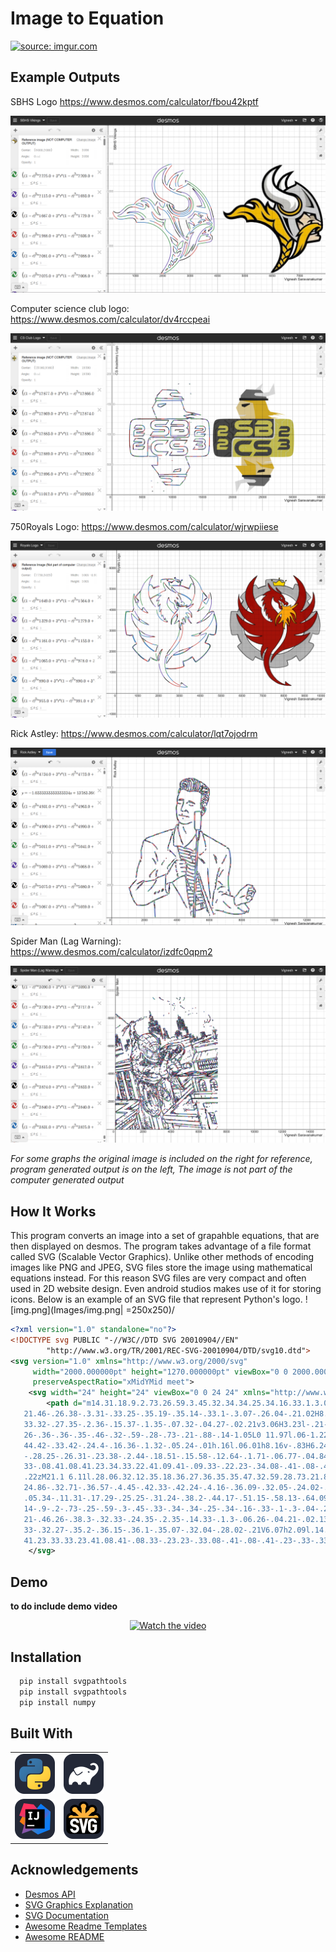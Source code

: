 # Image to Equation

<a href="https://imgur.com/3dMZQ2l"><img src="https://i.imgur.com/3dMZQ2l.png" title="source: imgur.com" /></a>

## Example Outputs

SBHS Logo https://www.desmos.com/calculator/fbou42kptf

![img3.png](Images/sbhsvikings.png)

Computer science club logo:  https://www.desmos.com/calculator/dv4rccpeai

![img2.png](Images/cslogo.png)

750Royals Logo: https://www.desmos.com/calculator/wjrwpiiese

![img4.png](Images/royalslogo.png)

Rick Astley: https://www.desmos.com/calculator/lqt7ojodrm

![img5.png](Images/rickastely.png)

Spider Man (Lag Warning): https://www.desmos.com/calculator/izdfc0qpm2

![img.png](Images/spiderman.png)

*_For some graphs the original image is included on the right for reference, program generated output is on the left,
The image is not part of the computer generated output_*

## How It Works

This program converts an image into a set of grapahble equations, that are then displayed on desmos. The program
takes advantage of a file format called SVG (Scalable Vector Graphics). Unlike other methods of encoding images like PNG
and JPEG, SVG files store the image using mathematical equations instead. For this reason SVG files are very compact
and often used in 2D website design. Even android studios makes use of it for storing icons. Below is an example of an
SVG file that represent Python's logo.
![img.png](Images/img.png| =250x250)/

```svg
<?xml version="1.0" standalone="no"?>
<!DOCTYPE svg PUBLIC "-//W3C//DTD SVG 20010904//EN"
        "http://www.w3.org/TR/2001/REC-SVG-20010904/DTD/svg10.dtd">
<svg version="1.0" xmlns="http://www.w3.org/2000/svg"
     width="2000.000000pt" height="1270.000000pt" viewBox="0 0 2000.000000 1270.000000"
     preserveAspectRatio="xMidYMid meet">
    <svg width="24" height="24" viewBox="0 0 24 24" xmlns="http://www.w3.org/2000/svg">
        <path d="m14.31.18.9.2.73.26.59.3.45.32.34.34.25.34.16.33.1.3.04.26.02.2-.01.13V8.5l-.05.63-.13.55-.
   21.46-.26.38-.3.31-.33.25-.35.19-.35.14-.33.1-.3.07-.26.04-.21.02H8.83l-.69.05-.59.14-.5.22-.41.27-.
   33.32-.27.35-.2.36-.15.37-.1.35-.07.32-.04.27-.02.21v3.06H3.23l-.21-.03-.28-.07-.32-.12-.35-.18-.36-.
   26-.36-.36-.35-.46-.32-.59-.28-.73-.21-.88-.14-1.05L0 11.97l.06-1.22.16-1.04.24-.87.32-.71.36-.57.4-.
   44.42-.33.42-.24.4-.16.36-.1.32-.05.24-.01h.16l.06.01h8.16v-.83H6.24l-.01-2.75-.02-.37.05-.34.11-.31.17
   -.28.25-.26.31-.23.38-.2.44-.18.51-.15.58-.12.64-.1.71-.06.77-.04.84-.02 1.27.05 1.07.13zm-6.3 1.98-.23.
   33-.08.41.08.41.23.34.33.22.41.09.41-.09.33-.22.23-.34.08-.41-.08-.41-.23-.33-.33-.22-.41-.09-.41.09-.33
   .22zM21.1 6.11l.28.06.32.12.35.18.36.27.36.35.35.47.32.59.28.73.21.88.14 1.04.05 1.23-.06 1.23-.16 1.04-.
   24.86-.32.71-.36.57-.4.45-.42.33-.42.24-.4.16-.36.09-.32.05-.24.02-.16-.01h-8.22v.82h5.84l.01 2.76.02.36-
   .05.34-.11.31-.17.29-.25.25-.31.24-.38.2-.44.17-.51.15-.58.13-.64.09-.71.07-.77.04-.84.01-1.27-.04-1.07-.
   14-.9-.2-.73-.25-.59-.3-.45-.33-.34-.34-.25-.34-.16-.33-.1-.3-.04-.25-.02-.2.01-.13v-5.34l.05-.64.13-.54.
   21-.46.26-.38.3-.32.33-.24.35-.2.35-.14.33-.1.3-.06.26-.04.21-.02.13-.01h5.84l.69-.05.59-.14.5-.21.41-.28.
   33-.32.27-.35.2-.36.15-.36.1-.35.07-.32.04-.28.02-.21V6.07h2.09l.14.01.21.03zm-6.47 14.25-.23.33-.08.41.08.
   41.23.33.33.23.41.08.41-.08.33-.23.23-.33.08-.41-.08-.41-.23-.33-.33-.23-.41-.08-.41.08-.33.23z"/>
    </svg>
```
## Demo

**to do include demo video**
<div align="center">
  <a href="https://www.youtube.com/watch?v=dQw4w9WgXcQ&ab_channel=RickAstley">
    <img src="https://i.imgur.com/vKb2F1B.png" alt="Watch the video">
  </a>
</div>

## Installation

```bash
  pip install svgpathtools
  pip install svgpathtools
  pip install numpy
```

## Built With

<table>
 <tr>
   <td align="center">
     <img src="https://raw.githubusercontent.com/tandpfun/skill-icons/59059d9d1a2c092696dc66e00931cc1181a4ce1f/icons/Python-Dark.svg" width="64" height="64" alt="Python">
   </td>
   <td align="center">
     <img src="https://raw.githubusercontent.com/tandpfun/skill-icons/59059d9d1a2c092696dc66e00931cc1181a4ce1f/icons/Gradle-Dark.svg" width="64" height="64" alt="Gradle icon">
   </td>
 </tr>
 <tr>
   <td align="center">
     <img src="https://raw.githubusercontent.com/tandpfun/skill-icons/59059d9d1a2c092696dc66e00931cc1181a4ce1f/icons/Idea-Dark.svg" width="64" height="64" alt="IntelliJ IDEA icon">
   </td>
   <td align="center">
     <img src="https://raw.githubusercontent.com/tandpfun/skill-icons/59059d9d1a2c092696dc66e00931cc1181a4ce1f/icons/SVG-Dark.svg" width="64" height="64" alt="SVG">
   </td>
 </tr>
</table>

## Acknowledgements
- [Desmos API](https://www.desmos.com/api/v1.8/docs/index.html)
- [SVG Graphics Explanation](https://developer.mozilla.org/en-US/docs/Web/SVG)
- [SVG Documentation](https://www.w3.org/2000/svg)
- [Awesome Readme Templates](https://awesomeopensource.com/project/elangosundar/awesome-README-templates)
- [Awesome README](https://github.com/matiassingers/awesome-readme)






